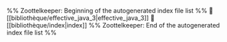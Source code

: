 %% Zoottelkeeper: Beginning of the autogenerated index file list  %%
📄 [[bibliothèque/effective_java_3|effective_java_3]]
📄 [[bibliothèque/index|index]]
%% Zoottelkeeper: End of the autogenerated index file list  %%
